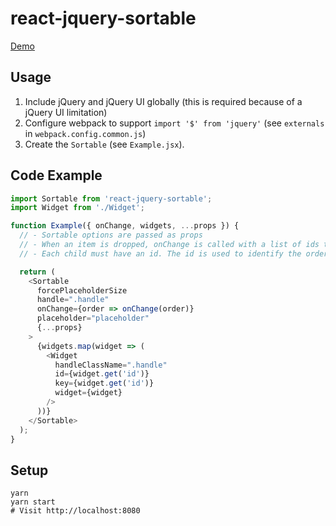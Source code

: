 react-jquery-sortable
===
[Demo](http://codepen.io/mking-clari/pen/pNYjJp)

Usage
---

1. Include jQuery and jQuery UI globally (this is required because of a jQuery UI limitation)
2. Configure webpack to support `import '$' from 'jquery'` (see `externals` in `webpack.config.common.js`)
3. Create the `Sortable` (see `Example.jsx`).

Code Example
---
```javascript
import Sortable from 'react-jquery-sortable';
import Widget from './Widget';

function Example({ onChange, widgets, ...props }) {
  // - Sortable options are passed as props
  // - When an item is dropped, onChange is called with a list of ids that represents the new order
  // - Each child must have an id. The id is used to identify the order of the children.

  return (
    <Sortable
      forcePlaceholderSize
      handle=".handle"
      onChange={order => onChange(order)}
      placeholder="placeholder"
      {...props}
    >
      {widgets.map(widget => (
        <Widget
          handleClassName=".handle"
          id={widget.get('id')}
          key={widget.get('id')}
          widget={widget}
        />
      ))}
    </Sortable>
  );
}
```

Setup
---
```
yarn
yarn start
# Visit http://localhost:8080
```
